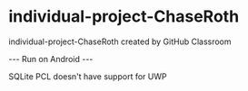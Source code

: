 # individual-project-ChaseRoth
individual-project-ChaseRoth created by GitHub Classroom

--- Run on Android ---

SQLite PCL doesn't have support for UWP
